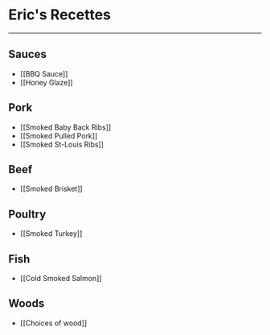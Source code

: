 # Eric's Recettes

---

## Sauces
- [[BBQ Sauce]]
- [[Honey Glaze]]

## Pork
- [[Smoked Baby Back Ribs]]
- [[Smoked Pulled Pork]]
- [[Smoked St-Louis Ribs]]

## Beef

- [[Smoked Brisket]]

## Poultry

- [[Smoked Turkey]]

## Fish

- [[Cold Smoked Salmon]]

## Woods

- [[Choices of wood]]
